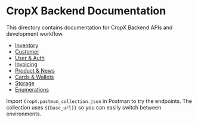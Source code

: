 # CropX Backend Documentation

This directory contains documentation for CropX Backend APIs and development workflow.

- [Inventory](inventory.md)
- [Customer](customer.md)
- [User & Auth](user.md)
- [Invoicing](invoice.md)
- [Product & News](product-news.md)
- [Cards & Wallets](cards.md)
- [Storage](storage.md)
- [Enumerations](enums.md)

Import `CropX.postman_collection.json` in Postman to try the endpoints. The collection uses `{{base_url}}` so you can easily switch between environments.
